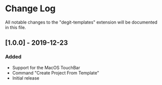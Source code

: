# Change Log

All notable changes to the "degit-templates" extension will be documented in this file.

<!-- ## [Unreleased] -->

## [1.0.0] - 2019-12-23

### Added

- Support for the MacOS TouchBar
- Command "Create Project From Template"
- Initial release

